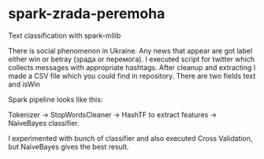 # spark-zrada-peremoha
Text classification with spark-mllib

There is social phenomenon in Ukraine. Any news that appear are got label either win or betray (зрада or перемога).
I executed script for twitter which collects messages with appropriate hashtags.
After cleanup and extracting I made a CSV file which you could find in repository.
There are two fields text and isWin

Spark pipeline looks like this:

Tokenizer -> StopWordsCleaner -> HashTF to extract features -> NaiveBayes classifier.

I experimented with bunch of classifier and also executed Cross Validation, but NaiveBayes gives the best result.
